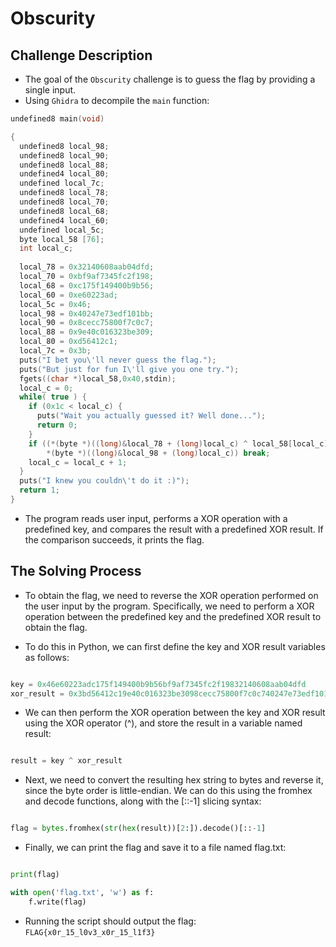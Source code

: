 # Obscurity

## Challenge Description

* The goal of the `Obscurity` challenge is to guess the flag by providing a single input.
* Using `Ghidra` to decompile the `main` function:

```c
undefined8 main(void)

{
  undefined8 local_98;
  undefined8 local_90;
  undefined8 local_88;
  undefined4 local_80;
  undefined local_7c;
  undefined8 local_78;
  undefined8 local_70;
  undefined8 local_68;
  undefined4 local_60;
  undefined local_5c;
  byte local_58 [76];
  int local_c;
  
  local_78 = 0x32140608aab04dfd;
  local_70 = 0xbf9af7345fc2f198;
  local_68 = 0xc175f149400b9b56;
  local_60 = 0xe60223ad;
  local_5c = 0x46;
  local_98 = 0x40247e73edf101bb;
  local_90 = 0x8cecc75800f7c0c7;
  local_88 = 0x9e40c016323be309;
  local_80 = 0xd56412c1;
  local_7c = 0x3b;
  puts("I bet you\'ll never guess the flag.");
  puts("But just for fun I\'ll give you one try.");
  fgets((char *)local_58,0x40,stdin);
  local_c = 0;
  while( true ) {
    if (0x1c < local_c) {
      puts("Wait you actually guessed it? Well done...");
      return 0;
    }
    if ((*(byte *)((long)&local_78 + (long)local_c) ^ local_58[local_c]) !=
        *(byte *)((long)&local_98 + (long)local_c)) break;
    local_c = local_c + 1;
  }
  puts("I knew you couldn\'t do it :)");
  return 1;
}

```

* The program reads user input, performs a XOR operation with a predefined key, and compares the result with a predefined XOR result. If the comparison succeeds, it prints the flag.

## The Solving Process

* To obtain the flag, we need to reverse the XOR operation performed on the user input by the program. Specifically, we need to perform a XOR operation between the predefined key and the predefined XOR result to obtain the flag.

* To do this in Python, we can first define the key and XOR result variables as follows:

```python

key = 0x46e60223adc175f149400b9b56bf9af7345fc2f19832140608aab04dfd
xor_result = 0x3bd56412c19e40c016323be3098cecc75800f7c0c740247e73edf101bb
```

* We can then perform the XOR operation between the key and XOR result using the XOR operator (^), and store the result in a variable named result:

```python

result = key ^ xor_result
```

* Next, we need to convert the resulting hex string to bytes and reverse it, since the byte order is little-endian. We can do this using the fromhex and decode functions, along with the [::-1] slicing syntax:

```python

flag = bytes.fromhex(str(hex(result))[2:]).decode()[::-1]
```

* Finally, we can print the flag and save it to a file named flag.txt:

```python

print(flag)

with open('flag.txt', 'w') as f:
    f.write(flag)
```

* Running the script should output the flag: `FLAG{x0r_15_l0v3_x0r_15_l1f3}`